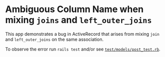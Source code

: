 # Ambiguous Column Name when mixing `joins` and `left_outer_joins`

This app demonstrates a bug in ActiveRecord that arises from mixing `join` and
`left_outer_joins` on the same association.

To observe the error run `rails test` and/or see [`test/models/post_test.rb`](test/models/post_test.rb).

